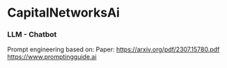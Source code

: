 # CapitalNetworksAi

### LLM - Chatbot

Prompt engineering based on:
Paper: https://arxiv.org/pdf/2307.15780.pdf
https://www.promptingguide.ai

